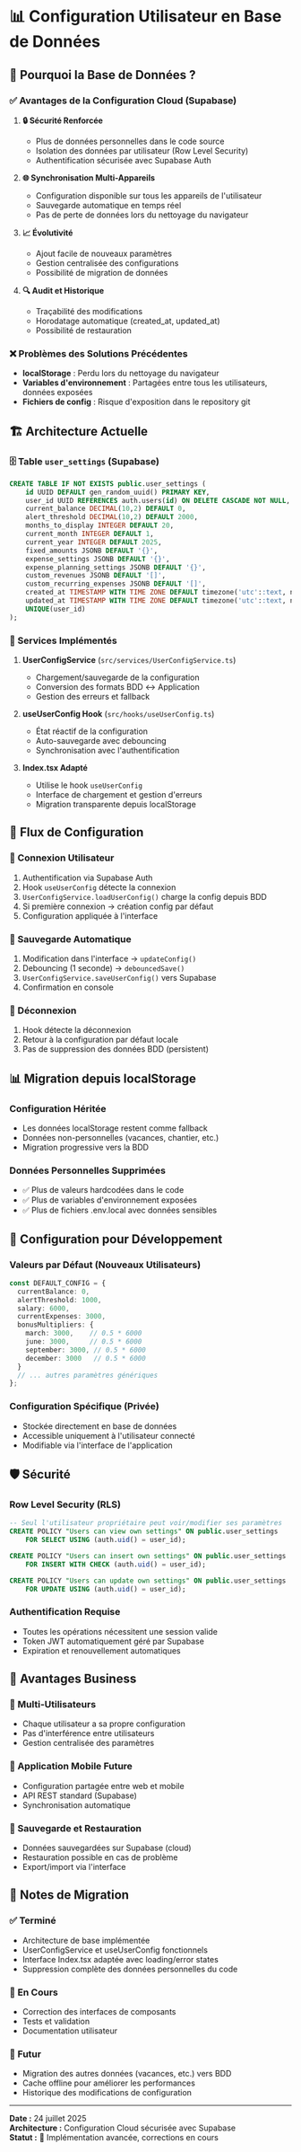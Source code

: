 # 📊 Configuration Utilisateur en Base de Données

## 🎯 Pourquoi la Base de Données ?

### ✅ Avantages de la Configuration Cloud (Supabase)

1. **🔒 Sécurité Renforcée**
   - Plus de données personnelles dans le code source
   - Isolation des données par utilisateur (Row Level Security)
   - Authentification sécurisée avec Supabase Auth

2. **🌐 Synchronisation Multi-Appareils** 
   - Configuration disponible sur tous les appareils de l'utilisateur
   - Sauvegarde automatique en temps réel
   - Pas de perte de données lors du nettoyage du navigateur

3. **📈 Évolutivité**
   - Ajout facile de nouveaux paramètres
   - Gestion centralisée des configurations
   - Possibilité de migration de données

4. **🔍 Audit et Historique**
   - Traçabilité des modifications
   - Horodatage automatique (created_at, updated_at)
   - Possibilité de restauration

### ❌ Problèmes des Solutions Précédentes

- **localStorage** : Perdu lors du nettoyage du navigateur
- **Variables d'environnement** : Partagées entre tous les utilisateurs, données exposées
- **Fichiers de config** : Risque d'exposition dans le repository git

## 🏗️ Architecture Actuelle

### 🗄️ Table `user_settings` (Supabase)

```sql
CREATE TABLE IF NOT EXISTS public.user_settings (
    id UUID DEFAULT gen_random_uuid() PRIMARY KEY,
    user_id UUID REFERENCES auth.users(id) ON DELETE CASCADE NOT NULL,
    current_balance DECIMAL(10,2) DEFAULT 0,
    alert_threshold DECIMAL(10,2) DEFAULT 2000,
    months_to_display INTEGER DEFAULT 20,
    current_month INTEGER DEFAULT 1,
    current_year INTEGER DEFAULT 2025,
    fixed_amounts JSONB DEFAULT '{}',
    expense_settings JSONB DEFAULT '{}',
    expense_planning_settings JSONB DEFAULT '{}',
    custom_revenues JSONB DEFAULT '[]',
    custom_recurring_expenses JSONB DEFAULT '[]',
    created_at TIMESTAMP WITH TIME ZONE DEFAULT timezone('utc'::text, now()) NOT NULL,
    updated_at TIMESTAMP WITH TIME ZONE DEFAULT timezone('utc'::text, now()) NOT NULL,
    UNIQUE(user_id)
);
```

### 🔧 Services Implémentés

1. **UserConfigService** (`src/services/UserConfigService.ts`)
   - Chargement/sauvegarde de la configuration
   - Conversion des formats BDD ↔ Application
   - Gestion des erreurs et fallback

2. **useUserConfig Hook** (`src/hooks/useUserConfig.ts`)
   - État réactif de la configuration
   - Auto-sauvegarde avec debouncing
   - Synchronisation avec l'authentification

3. **Index.tsx Adapté**
   - Utilise le hook `useUserConfig`
   - Interface de chargement et gestion d'erreurs
   - Migration transparente depuis localStorage

## 🚀 Flux de Configuration

### 🔐 Connexion Utilisateur
1. Authentification via Supabase Auth
2. Hook `useUserConfig` détecte la connexion
3. `UserConfigService.loadUserConfig()` charge la config depuis BDD
4. Si première connexion → création config par défaut
5. Configuration appliquée à l'interface

### 💾 Sauvegarde Automatique
1. Modification dans l'interface → `updateConfig()`
2. Debouncing (1 seconde) → `debouncedSave()`
3. `UserConfigService.saveUserConfig()` vers Supabase
4. Confirmation en console

### 🔄 Déconnexion
1. Hook détecte la déconnexion
2. Retour à la configuration par défaut locale
3. Pas de suppression des données BDD (persistent)

## 📊 Migration depuis localStorage

### Configuration Héritée
- Les données localStorage restent comme fallback
- Données non-personnelles (vacances, chantier, etc.)
- Migration progressive vers la BDD

### Données Personnelles Supprimées
- ✅ Plus de valeurs hardcodées dans le code
- ✅ Plus de variables d'environnement exposées
- ✅ Plus de fichiers .env.local avec données sensibles

## 🔧 Configuration pour Développement

### Valeurs par Défaut (Nouveaux Utilisateurs)
```typescript
const DEFAULT_CONFIG = {
  currentBalance: 0,
  alertThreshold: 1000,
  salary: 6000,
  currentExpenses: 3000,
  bonusMultipliers: {
    march: 3000,    // 0.5 * 6000
    june: 3000,     // 0.5 * 6000
    september: 3000, // 0.5 * 6000
    december: 3000   // 0.5 * 6000
  }
  // ... autres paramètres génériques
};
```

### Configuration Spécifique (Privée)
- Stockée directement en base de données
- Accessible uniquement à l'utilisateur connecté
- Modifiable via l'interface de l'application

## 🛡️ Sécurité

### Row Level Security (RLS)
```sql
-- Seul l'utilisateur propriétaire peut voir/modifier ses paramètres
CREATE POLICY "Users can view own settings" ON public.user_settings
    FOR SELECT USING (auth.uid() = user_id);

CREATE POLICY "Users can insert own settings" ON public.user_settings
    FOR INSERT WITH CHECK (auth.uid() = user_id);

CREATE POLICY "Users can update own settings" ON public.user_settings
    FOR UPDATE USING (auth.uid() = user_id);
```

### Authentification Requise
- Toutes les opérations nécessitent une session valide
- Token JWT automatiquement géré par Supabase
- Expiration et renouvellement automatiques

## 🎯 Avantages Business

### 🏢 Multi-Utilisateurs
- Chaque utilisateur a sa propre configuration
- Pas d'interférence entre utilisateurs
- Gestion centralisée des paramètres

### 📱 Application Mobile Future
- Configuration partagée entre web et mobile
- API REST standard (Supabase)
- Synchronisation automatique

### 🔄 Sauvegarde et Restauration
- Données sauvegardées sur Supabase (cloud)
- Restauration possible en cas de problème
- Export/import via l'interface

## 📝 Notes de Migration

### ✅ Terminé
- Architecture de base implémentée
- UserConfigService et useUserConfig fonctionnels
- Interface Index.tsx adaptée avec loading/error states
- Suppression complète des données personnelles du code

### 🔄 En Cours
- Correction des interfaces de composants
- Tests et validation
- Documentation utilisateur

### 🚀 Futur
- Migration des autres données (vacances, etc.) vers BDD
- Cache offline pour améliorer les performances
- Historique des modifications de configuration

---

**Date :** 24 juillet 2025  
**Architecture :** Configuration Cloud sécurisée avec Supabase  
**Statut :** 🚀 Implémentation avancée, corrections en cours
